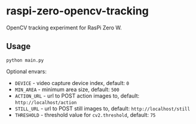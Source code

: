 raspi-zero-opencv-tracking
==========================

OpenCV tracking experiment for RasPi Zero W.


Usage
-----
```
python main.py
```

Optional envars:

* `DEVICE` - video capture device index, default: `0`
* `MIN_AREA` - minimum area size, default: `500`
* `ACTION_URL` - url to POST action images to, default: `http://localhost/action`
* `STILL_URL` - url to POST still images to, default: `http://localhost/still`
* `THRESHOLD` - threshold value for `cv2.threshold`, default: `75`

